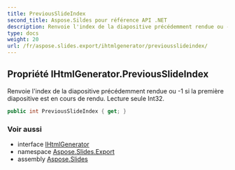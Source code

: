 ```yaml
---
title: PreviousSlideIndex
second_title: Aspose.Sildes pour référence API .NET
description: Renvoie l'index de la diapositive précédemment rendue ou -1 si la première diapositive est en cours de rendu. Lecture seule Int32.
type: docs
weight: 20
url: /fr/aspose.slides.export/ihtmlgenerator/previousslideindex/
---
```


## Propriété IHtmlGenerator.PreviousSlideIndex

Renvoie l'index de la diapositive précédemment rendue ou -1 si la première diapositive est en cours de rendu. Lecture seule Int32.

```csharp
public int PreviousSlideIndex { get; }
```

### Voir aussi

* interface [IHtmlGenerator](../../ihtmlgenerator)
* namespace [Aspose.Slides.Export](../../ihtmlgenerator)
* assembly [Aspose.Slides](../../../)

<!-- DO NOT EDIT: généré par xmldocmd pour Aspose.Slides.dll -->